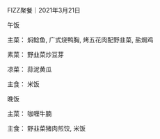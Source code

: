 FIZZ聚餐｜2021年3月21日

午饭

主菜：
焖鲶鱼,
广式烧鸭胸,
烤五花肉配野韭菜,
盐焗鸡

素菜：
野韭菜炒豆芽

凉菜：
蒜泥黄瓜

主食：
米饭

晚饭

主菜：
咖喱牛腩

主食：
野韭菜猪肉煎饺,
米饭

